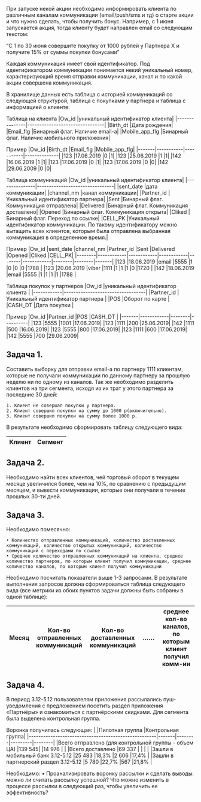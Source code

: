 При запуске некой акции необходимо информировать клиента по различным каналам коммуникации (email/push/sms и тд) о старте акции и что нужно сделать, чтобы получить бонус. Например, с 1 июня запускается акция, тогда клиенту будет направлен email со следующим текстом: 

“C 1 по 30 июня совершите покупку от 1000 рублей у Партнера X и получите 15% от суммы покупки бонусами”

Каждая коммуникация имеет свой идентификатор. Под идентификатором коммуникации понимается некий уникальный номер, характеризующий время отправки коммуникации, канал и по какой акции совершена коммуникация.

В хранилище данных есть таблица с историей коммуникаций со следующей структурой, таблица с покупками у партнера и таблица с информацией о клиенте: 

Таблица на клиента
|Ow_id          |уникальный идентификатор клиента|
|---------------|--------------------------------|
|Birth_dt       |Дата рождения|
|Email_flg      |Бинарный флаг. Наличие email-а|
|Mobile_app_flg |Бинарный флаг. Наличие мобильного приложения|

Пример
|Ow_id  |Birth_dt   |Email_flg  |Mobile_app_flg|
|-------|-----------|-----------|--------------|
|123    |17.06.2019 |0          |1|
|123    |25.06.2019 |1          |1|
|142    |16.06.2019 |1          |1|
|123    |17.06.2019 |0          |1|
|123    |17.06.2019 |0          |0|
|142    |29.06.2009 |0          |0|   

Таблица коммуникаций
|Ow_id          |уникальный идентификатор клиента|
|---------------|--------------------------------|
|sent_date      |дата коммуникации|
|channel_nm     |канал коммуникации|
|Partner_id     |Уникальный идентификатор партнера|
|Sent           |Бинарный флаг. Коммуникация отправлена|
|Delivered      |Бинарный флаг. Коммуникация доставлено|
|Opened         |Бинарный флаг. Коммуникация открыта|
|Cliked         |Бинарный флаг. Переход по ссылке|
|CELL_PK        |Уникальный идентификатор коммуникации. По такому идентификатору можно вытащить всех клиентов, которым была отправлена выбранная коммуникация в определенное время.|

Пример
|Ow_id   |sent_date   |channel_nm  |Partner_id  |Sent    |Delivered   |Opened  |Cliked  |CELL_PK|
|--------|------------|------------|------------|--------|------------|--------|--------|-------|
|123     |18.06.2019  |email       |5555        |1       |0           |0       |0       |1788   |
|123     |20.06.2019  |viber       |1111        |1       |1           |1       |0       |1720   |
|142     |18.06.2019  |email       |5555        |1       |1           |1       |1       |1788   |

Таблица покупок у партнеров
|Ow_id       |уникальный идентификатор клиента  |
|------------|----------------------------------|
|Partner_id  |Уникальный идентификатор партнера |
|POS         |Оборот по карте                   |
|CASH_DT     |Дата покупки                      |

Пример
|Ow_id  |Partner_id  |POS     |CASH_DT   |
|-------|------------|--------|----------|
|123    |5555        |1001    |17.06.2019|
|123    |1111        |200     |25.06.2019|
|142    |1111        |500     |16.06.2019|
|123    |5555        |800     |17.06.2019|
|123    |1111        |600     |17.06.2019|
|142    |5555        |700     |29.06.2009|

## Задача 1.

Составить выборку для отправки email-а по партнеру 1111 клиентам, которые не получали коммуникации по данному партнеру за прошлую неделю ни по одному из каналов. Так же необходимо разделить клиентов на три сегмента, исходя из их трат у этого партнера за последние 30 дней: 
    
    1. Клиент не совершал покупки у партнера. 
    2. Клиент совершил покупки на сумму до 1000 р(включительно).
    3. Клиент совершил покупки на сумму более 1000 р.

В результате необходимо сформировать таблицу следующего вида:

|Клиент |Сегмент|
|-------|-------|

## Задача 2.
Необходимо найти всех клиентов, чей торговый оборот в текущем месяце увеличился более, чем на 10%, по сравнению с предыдущим месяцем, и вывести коммуникации, которые они получали в течение прошлых 30-ти дней. 

## Задача 3.

Необходимо помесячно: 

    • Количество отправленных коммуникаций, количество доставленных коммуникаций, количество открытых коммуникаций, количество коммуникаций с переходами по ссылке
    • Среднее количество отправленных коммуникаций на клиента, среднее количество партнеров, по которым клиент получил коммуникации, среднее количество каналов, по которым клиент получил коммуникации

Необходимо посчитать показатели выше 1-3 запросами. В результате выполнения запросов должна сформироваться таблица следующего вида (все метрики из обоих пунктов задачи должны быть собраны в одной таблице):

|Месяц |Кол-во отправленных коммуникаций |Кол-во доставленных коммуникаций |…… |среднее кол-во каналов, по которым клиент получил комм-ии|
|------|---------------------------------|---------------------------------|---|---------------------|

## Задача 4.
В период 3.12-5.12 пользователям приложения рассылались пуш-уведомления с предложением посетить раздел приложения «Партнёры» и ознакомиться с партнёрскими скидками. Для сегмента была выделена контрольная группа. 

Воронка получилась следующая:
|                                                     |Пилотная группа |Контрольная группа|
|-----------------------------------------------------|-------|--------|---------|--------|
|Всего отправлено (для контрольной группы - объем ЦА) |139 545|        |14 976   |        |
|Всего доставлено                                     |69 337 |        |         |        |
|Зашли в мобильный банк 3.12-5.12                     |25 483 |18,3%   |2 606    |17,4%   |
|Зашли в партнерский раздел 3.12-5.12                 |5 780  |22,7%   |567      |21,8%   |

Необходимо:
    • Проанализировать воронку рассылки и сделать выводы: можно ли считать рассылку успешной? Что можно изменить в процессе рассылки в следующий раз, чтобы увеличить ее эффективность? 